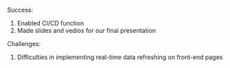 Success:
1. Enabled CI/CD function
2. Made slides and vedios for our final presentation

Challenges:
1. Difficulties in implementing real-time data refreshing on front-end pages
